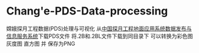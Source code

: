 # Chang'e-PDS-Data-processing
嫦娥探月工程数据(PDS)处理与可视化
从[中国探月工程地面应用系统数据发布与信息服务系统](https://moon.bao.ac.cn/)下载PDS文件
将.2B和.2BL文件下载到同目录下
可以转换为彩色图 灰度图 直方图 并 保存为PNG
